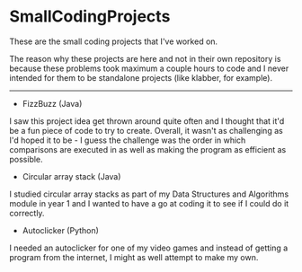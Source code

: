 # SmallCodingProjects

These are the small coding projects that I've worked on.

The reason why these projects are here and not in their own repository is because these problems took maximum a couple hours to code and I never intended for them to be standalone projects (like klabber, for example).

-------------

- FizzBuzz (Java)

I saw this project idea get thrown around quite often and I thought that it'd be a fun piece of code to try to create. Overall, it wasn't as challenging as I'd hoped it to be - I guess the challenge was the order in which comparisons are executed in as well as making the program as efficient as possible.


- Circular array stack (Java)

I studied circular array stacks as part of my Data Structures and Algorithms module in year 1 and I wanted to have a go at coding it to see if I could do it correctly.


- Autoclicker (Python)

I needed an autoclicker for one of my video games and instead of getting a program from the internet, I might as well attempt to make my own.
